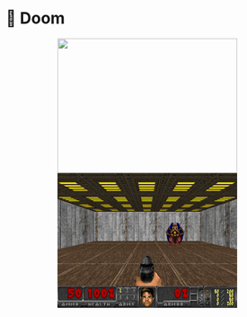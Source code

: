 # 👾 Doom

<p align="center">
<img width="320" height="240" align="center" src="figs/deadly_corridor-exmpl.gif"/>
<img width="320" height="240" align="center" src="figs/basic-exmpl.gif"/>
</p>

